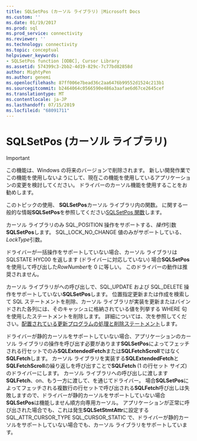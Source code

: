 ```yaml
---
title: SQLSetPos (カーソル ライブラリ) |Microsoft Docs
ms.custom: ''
ms.date: 01/19/2017
ms.prod: sql
ms.prod_service: connectivity
ms.reviewer: ''
ms.technology: connectivity
ms.topic: conceptual
helpviewer_keywords:
- SQLSetPos function [ODBC], Cursor Library
ms.assetid: 574399c3-2bb2-4d19-829c-7c77bd82858d
author: MightyPen
ms.author: genemi
ms.openlocfilehash: 87ff006e7bead36c2aa6476b99552d1524c213b1
ms.sourcegitcommit: b2464064c0566590e486a3aafae6d67ce2645cef
ms.translationtype: MT
ms.contentlocale: ja-JP
ms.lasthandoff: 07/15/2019
ms.locfileid: "68091711"
---
```

# <a name="sqlsetpos-cursor-library"></a>SQLSetPos (カーソル ライブラリ)
> [!IMPORTANT]  
>  この機能は、Windows の将来のバージョンで削除されます。 新しい開発作業でこの機能を使用しないようにして、現在この機能を使用しているアプリケーションの変更を検討してください。 ドライバーのカーソル機能を使用することをお勧めします。  
  
 このトピックの使用、 **SQLSetPos**カーソル ライブラリ内の関数。 に関する一般的な情報**SQLSetPos**を参照してください[SQLSetPos 関数](../../../odbc/reference/syntax/sqlsetpos-function.md)します。  
  
 カーソル ライブラリのみ SQL_POSITION 操作をサポートする、*操作*引数**SQLSetPos**します。 SQL_LOCK_NO_CHANGE 値のみがサポートしている、 *LockType*引数。  
  
 ドライバーが一括操作をサポートしていない場合、カーソル ライブラリは SQLSTATE HYC00 を返します (ドライバーに対応していない) 場合**SQLSetPos**を使用して呼び出した*RowNumber*を 0 に等しい。 このドライバーの動作は推奨されません。  
  
 カーソル ライブラリがへの呼び出しで、SQL_UPDATE および SQL_DELETE 操作をサポートしていない**SQLSetPos**します。 位置指定更新または作成を検索して SQL ステートメントを削除、カーソル ライブラリが実装を更新またはバインドされた各列には、そのキャッシュに格納されている値を列挙する WHERE 句を使用したステートメントを削除します。 詳細については、次を参照してください。[配置されている更新プログラムの処理と削除ステートメント](../../../odbc/reference/appendixes/processing-positioned-update-and-delete-statements.md)します。  
  
 ドライバーが静的カーソルをサポートしていない場合、アプリケーションのカーソル ライブラリの操作を呼び出す必要があります**SQLSetPos**によってフェッチされる行セットでのみ**SQLExtendedFetch**または**SQLFetchScroll**ではなく**SQLFetch**します。 カーソル ライブラリを実装する**SQLExtendedFetch**と**SQLFetchScroll**の繰り返しを呼び出すことで**SQLFetch** (1 の行セット サイズ) のドライバーにします。 カーソル ライブラリへの呼び出しに渡します**SQLFetch**、on、もう一方に渡して、を通じてドライバー。 場合**SQLSetPos**によってフェッチされる複数行の行セットで呼び出される**SQLFetch**呼び出しは失敗しますので、ドライバーが静的カーソルをサポートしていない場合**SQLSetPos**は機能しません順方向専用カーソル。 アプリケーションが正常に呼び出された場合でも、これは発生**SQLSetStmtAttr**に設定する SQL_ATTR_CURSOR_TYPE SQL_CURSOR_STATIC で、ドライバーが静的カーソルをサポートしていない場合でも、カーソル ライブラリをサポートしています。
